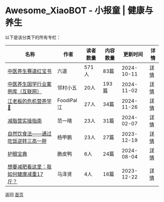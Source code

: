 # Awesome_XiaoBOT - 小报童 | 健康与养生

以下是该分类下的所有专栏：

| 名称 | 作者 | 读者数量 | 内容数量 | 更新时间 | 详情 |
|------|------|----------|----------|----------|------|
| [中医养生赛道红宝书](https://xiaobot.net/p/liudaodsp?refer=0b133df9-27dc-423b-8101-639049001c13) | 六道 | 571人 | 83篇 |  2024-10-11 | [详情](data/liudaodsp.md) |
| [中医养生国学行业案例库（互联网）](https://xiaobot.net/p/53zhanggui?refer=0b133df9-27dc-423b-8101-639049001c13) | 邻村小五 | 20人 | 193篇 |  2024-11-02 | [详情](data/53zhanggui.md) |
| [江老板的危机营养学📒](https://xiaobot.net/p/CroissantJiang?refer=0b133df9-27dc-423b-8101-639049001c13) | FoodiPal江 | 27人 | 34篇 |  2024-11-26 | [详情](data/CroissantJiang.md) |
| [减脂营实操指南](https://xiaobot.net/p/fanyiqing03?refer=0b133df9-27dc-423b-8101-639049001c13) | 范一晴 | 23人 | 31篇 |  2024-02-07 | [详情](data/fanyiqing03.md) |
| [自然饮食法——通过吃饭逆转三高一胖](https://xiaobot.net/p/yongxinchifan?refer=0b133df9-27dc-423b-8101-639049001c13) | 杨甲鹏 | 23人 | 27篇 |  2023-12-19 | [详情](data/yongxinchifan.md) |
| [护眼宝典](https://xiaobot.net/p/k6667?refer=0b133df9-27dc-423b-8101-639049001c13) | 脆皮鸭 | 6人 | 24篇 |  2024-08-04 | [详情](data/k6667.md) |
| [想要减肥看这里：我如何健康减重17斤？](https://xiaobot.net/p/KXJF666?refer=0b133df9-27dc-423b-8101-639049001c13) | 马泽贤 | 4人 | 16篇 |  2023-12-22 | [详情](data/KXJF666.md) |


返回 [首页](../README.md)
